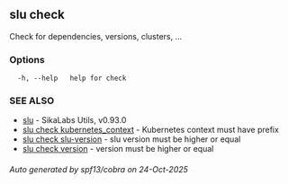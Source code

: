 ## slu check

Check for dependencies, versions, clusters, ...

### Options

```
  -h, --help   help for check
```

### SEE ALSO

* [slu](slu.md)	 - SikaLabs Utils, v0.93.0
* [slu check kubernetes_context](slu_check_kubernetes_context.md)	 - Kubernetes context must have prefix
* [slu check slu-version](slu_check_slu-version.md)	 - slu version must be higher or equal
* [slu check version](slu_check_version.md)	 - version must be higher or equal

###### Auto generated by spf13/cobra on 24-Oct-2025
